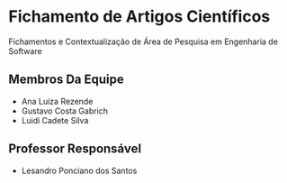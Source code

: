 # Fichamento de Artigos Científicos

Fichamentos e Contextualização de Área de Pesquisa em Engenharia de Software

## Membros Da Equipe

* Ana Luiza Rezende
* Gustavo Costa Gabrich
* Luidi Cadete Silva

## Professor Responsável

* Lesandro Ponciano dos Santos
